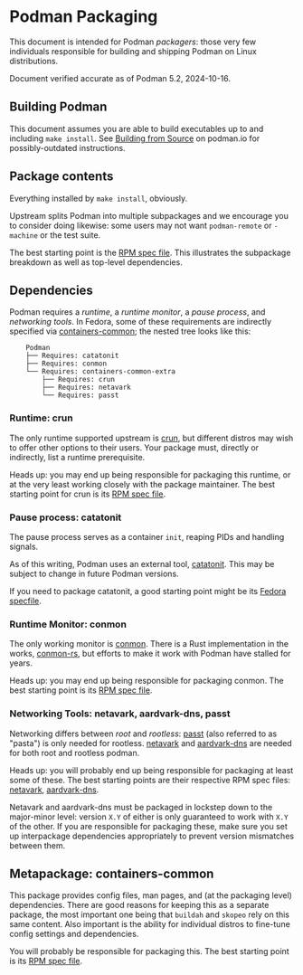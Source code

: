 # Podman Packaging

This document is intended for Podman *packagers*: those very few individuals
responsible for building and shipping Podman on Linux distributions.

Document verified accurate as of Podman 5.2, 2024-10-16.

## Building Podman

This document assumes you are able to build executables up to and
including `make install`.
See [Building from Source](https://podman.io/docs/installation#building-from-source)
on podman.io for possibly-outdated instructions.

## Package contents

Everything installed by `make install`, obviously.

Upstream splits Podman into multiple subpackages and we encourage you
to consider doing likewise: some users may not want `podman-remote`
or `-machine` or the test suite.

The best starting point is the
[RPM spec file](https://github.com/containers/podman/blob/main/rpm/podman.spec).
This illustrates the subpackage breakdown as well as top-level dependencies.


## Dependencies

Podman requires a *runtime*, a *runtime monitor*, a *pause process*,
and *networking tools*. In Fedora, some of these requirements are indirectly
specified via [containers-common](https://github.com/containers/common);
the nested tree looks like this:
```
    Podman
    ├── Requires: catatonit
    ├── Requires: conmon
    └── Requires: containers-common-extra
        ├── Requires: crun
        ├── Requires: netavark
        └── Requires: passt
```

### Runtime: crun

The only runtime supported upstream is [crun](https://github.com/containers/crun),
but different distros may wish to offer other options to their users. Your package
must, directly or indirectly, list a runtime prerequisite.

Heads up: you may end up being responsible for packaging this runtime, or at the
very least working closely with the package maintainer. The best starting point
for crun is its
[RPM spec file](https://github.com/containers/crun/blob/main/rpm/crun.spec).


### Pause process: catatonit

The pause process serves as a container `init`, reaping PIDs and handling signals.

As of this writing, Podman uses an external tool,
[catatonit](https://github.com/openSUSE/catatonit). This may be subject
to change in future Podman versions.

If you need to package catatonit, a good starting point might be its
[Fedora specfile](https://src.fedoraproject.org/rpms/catatonit/blob/rawhide/f/catatonit.spec).


### Runtime Monitor: conmon

The only working monitor is [conmon](https://github.com/containers/conmon).
There is a Rust implementation in the works,
[conmon-rs](https://github.com/containers/conmon-rs), but efforts
to make it work with Podman have stalled for years.

Heads up: you may end up being responsible for packaging conmon.
The best starting point is its
[RPM spec file](https://github.com/containers/conmon/blob/main/rpm/conmon.spec).


### Networking Tools: netavark, aardvark-dns, passt

Networking differs between *root* and *rootless*: [passt](https://passt.top/)
(also referred to as "pasta") is only needed for rootless.
[netavark](https://github.com/containers/netavark/) and
[aardvark-dns](https://github.com/containers/aardvark-dns/)
are needed for both root and rootless podman.

Heads up: you will probably end up being responsible for packaging
at least some of these. The best starting points are their respective
RPM spec files:
[netavark](https://github.com/containers/netavark/blob/main/rpm/netavark.spec),
[aardvark-dns](https://github.com/containers/aardvark-dns/blob/main/rpm/aardvark-dns.spec).

Netavark and aardvark-dns must be packaged in lockstep down
to the major-minor level: version `X.Y` of either is only
guaranteed to work with `X.Y` of the other. If you are responsible
for packaging these, make sure you set up interpackage dependencies
appropriately to prevent version mismatches between them.

## Metapackage: containers-common

This package provides config files, man pages, and (at the
packaging level) dependencies. There are good reasons for
keeping this as a separate package, the most important one
being that `buildah` and `skopeo` rely on this same content.
Also important is the ability for individual distros to
fine-tune config settings and dependencies.

You will probably be responsible for packaging this.
The best starting point is its
[RPM spec file](https://github.com/containers/common/blob/main/rpm/containers-common.spec).
